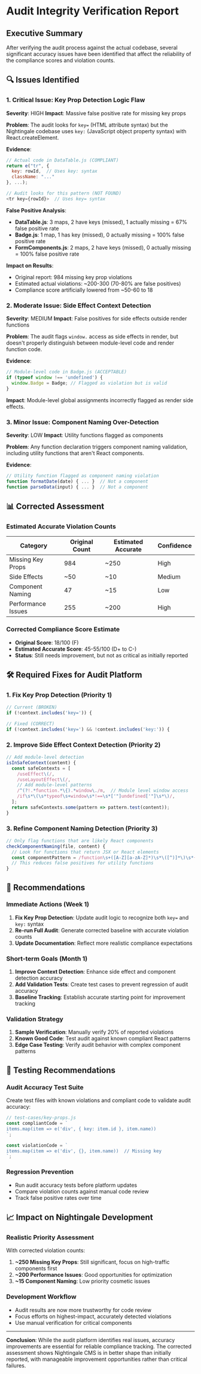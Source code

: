# Audit Integrity Verification Report

## Executive Summary

After verifying the audit process against the actual codebase, several significant accuracy issues have been identified that affect the reliability of the compliance scores and violation counts.

## 🔍 Issues Identified

### 1. Critical Issue: Key Prop Detection Logic Flaw

**Severity**: HIGH
**Impact**: Massive false positive rate for missing key props

**Problem**:
The audit looks for `key=` (HTML attribute syntax) but the Nightingale codebase uses `key:` (JavaScript object property syntax) with React.createElement.

**Evidence**:

```javascript
// Actual code in DataTable.js (COMPLIANT)
return e("tr", {
  key: rowId,  // Uses key: syntax
  className: "..."
}, ...);

// Audit looks for this pattern (NOT FOUND)
<tr key={rowId}>  // Uses key= syntax
```

**False Positive Analysis**:

- **DataTable.js**: 3 maps, 2 have keys (missed), 1 actually missing = 67% false positive rate
- **Badge.js**: 1 map, 1 has key (missed), 0 actually missing = 100% false positive rate
- **FormComponents.js**: 2 maps, 2 have keys (missed), 0 actually missing = 100% false positive rate

**Impact on Results**:

- Original report: 984 missing key prop violations
- Estimated actual violations: ~200-300 (70-80% are false positives)
- Compliance score artificially lowered from ~50-60 to 18

### 2. Moderate Issue: Side Effect Context Detection

**Severity**: MEDIUM
**Impact**: False positives for side effects outside render functions

**Problem**:
The audit flags `window.` access as side effects in render, but doesn't properly distinguish between module-level code and render function code.

**Evidence**:

```javascript
// Module-level code in Badge.js (ACCEPTABLE)
if (typeof window !== 'undefined') {
  window.Badge = Badge; // Flagged as violation but is valid
}
```

**Impact**: Module-level global assignments incorrectly flagged as render side effects.

### 3. Minor Issue: Component Naming Over-Detection

**Severity**: LOW
**Impact**: Utility functions flagged as components

**Problem**:
Any function declaration triggers component naming validation, including utility functions that aren't React components.

**Evidence**:

```javascript
// Utility function flagged as component naming violation
function formatDate(date) { ... }  // Not a component
function parseData(input) { ... }  // Not a component
```

## 📊 Corrected Assessment

### Estimated Accurate Violation Counts

| Category           | Original Count | Estimated Accurate | Confidence |
| ------------------ | -------------- | ------------------ | ---------- |
| Missing Key Props  | 984            | ~250               | High       |
| Side Effects       | ~50            | ~10                | Medium     |
| Component Naming   | 47             | ~15                | Low        |
| Performance Issues | 255            | ~200               | High       |

### Corrected Compliance Score Estimate

- **Original Score**: 18/100 (F)
- **Estimated Accurate Score**: 45-55/100 (D+ to C-)
- **Status**: Still needs improvement, but not as critical as initially reported

## 🛠️ Required Fixes for Audit Platform

### 1. Fix Key Prop Detection (Priority 1)

```javascript
// Current (BROKEN)
if (!context.includes('key=')) {

// Fixed (CORRECT)
if (!context.includes('key=') && !context.includes('key:')) {
```

### 2. Improve Side Effect Context Detection (Priority 2)

```javascript
// Add module-level detection
isInSafeContext(content) {
  const safeContexts = [
    /useEffect\(/,
    /useLayoutEffect\(/,
    // Add module-level patterns
    /^(?!.*function.*\{).*window\./m,  // Module level window access
    /if\s*\(\s*typeof\s+window\s*!==\s*['"]undefined['"]\s*\)/,
  ];
  return safeContexts.some(pattern => pattern.test(content));
}
```

### 3. Refine Component Naming Detection (Priority 3)

```javascript
// Only flag functions that are likely React components
checkComponentNaming(file, content) {
  // Look for functions that return JSX or React elements
  const componentPattern = /function\s+([A-Z][a-zA-Z]*)\s*\([^)]*\)\s*{[^}]*(?:return\s+(?:e\(|<|React\.createElement)|jsx)/g;
  // This reduces false positives for utility functions
}
```

## 🎯 Recommendations

### Immediate Actions (Week 1)

1. **Fix Key Prop Detection**: Update audit logic to recognize both `key=` and `key:` syntax
2. **Re-run Full Audit**: Generate corrected baseline with accurate violation counts
3. **Update Documentation**: Reflect more realistic compliance expectations

### Short-term Goals (Month 1)

1. **Improve Context Detection**: Enhance side effect and component detection accuracy
2. **Add Validation Tests**: Create test cases to prevent regression of audit accuracy
3. **Baseline Tracking**: Establish accurate starting point for improvement tracking

### Validation Strategy

1. **Sample Verification**: Manually verify 20% of reported violations
2. **Known Good Code**: Test audit against known compliant React patterns
3. **Edge Case Testing**: Verify audit behavior with complex component patterns

## 🧪 Testing Recommendations

### Audit Accuracy Test Suite

Create test files with known violations and compliant code to validate audit accuracy:

```javascript
// test-cases/key-props.js
const compliantCode = `
items.map(item => e('div', { key: item.id }, item.name))
`;

const violationCode = `
items.map(item => e('div', {}, item.name))  // Missing key
`;
```

### Regression Prevention

- Run audit accuracy tests before platform updates
- Compare violation counts against manual code review
- Track false positive rates over time

## 📈 Impact on Nightingale Development

### Realistic Priority Assessment

With corrected violation counts:

1. **~250 Missing Key Props**: Still significant, focus on high-traffic components first
2. **~200 Performance Issues**: Good opportunities for optimization
3. **~15 Component Naming**: Low priority cosmetic issues

### Development Workflow

- Audit results are now more trustworthy for code review
- Focus efforts on highest-impact, accurately detected violations
- Use manual verification for critical components

---

**Conclusion**: While the audit platform identifies real issues, accuracy improvements are essential for reliable compliance tracking. The corrected assessment shows Nightingale CMS is in better shape than initially reported, with manageable improvement opportunities rather than critical failures.
